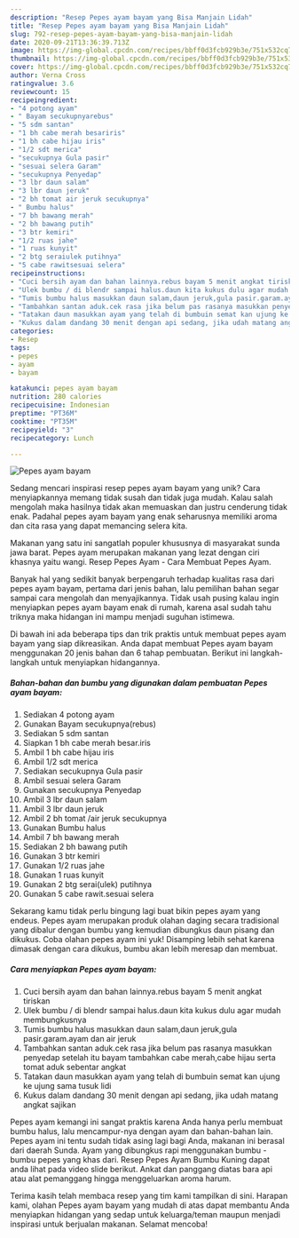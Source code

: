 ```yaml
---
description: "Resep Pepes ayam bayam yang Bisa Manjain Lidah"
title: "Resep Pepes ayam bayam yang Bisa Manjain Lidah"
slug: 792-resep-pepes-ayam-bayam-yang-bisa-manjain-lidah
date: 2020-09-21T13:36:39.713Z
image: https://img-global.cpcdn.com/recipes/bbff0d3fcb929b3e/751x532cq70/pepes-ayam-bayam-foto-resep-utama.jpg
thumbnail: https://img-global.cpcdn.com/recipes/bbff0d3fcb929b3e/751x532cq70/pepes-ayam-bayam-foto-resep-utama.jpg
cover: https://img-global.cpcdn.com/recipes/bbff0d3fcb929b3e/751x532cq70/pepes-ayam-bayam-foto-resep-utama.jpg
author: Verna Cross
ratingvalue: 3.6
reviewcount: 15
recipeingredient:
- "4 potong ayam"
- " Bayam secukupnyarebus"
- "5 sdm santan"
- "1 bh cabe merah besariris"
- "1 bh cabe hijau iris"
- "1/2 sdt merica"
- "secukupnya Gula pasir"
- "sesuai selera Garam"
- "secukupnya Penyedap"
- "3 lbr daun salam"
- "3 lbr daun jeruk"
- "2 bh tomat air jeruk secukupnya"
- " Bumbu halus"
- "7 bh bawang merah"
- "2 bh bawang putih"
- "3 btr kemiri"
- "1/2 ruas jahe"
- "1 ruas kunyit"
- "2 btg seraiulek putihnya"
- "5 cabe rawitsesuai selera"
recipeinstructions:
- "Cuci bersih ayam dan bahan lainnya.rebus bayam 5 menit angkat tiriskan"
- "Ulek bumbu / di blendr sampai halus.daun kita kukus dulu agar mudah membungkusnya"
- "Tumis bumbu halus masukkan daun salam,daun jeruk,gula pasir.garam.ayam dan air jeruk"
- "Tambahkan santan aduk.cek rasa jika belum pas rasanya masukkan penyedap setelah itu bayam tambahkan cabe merah,cabe hijau serta tomat aduk sebentar angkat"
- "Tatakan daun masukkan ayam yang telah di bumbuin semat kan ujung ke ujung sama tusuk lidi"
- "Kukus dalam dandang 30 menit dengan api sedang, jika udah matang angkat sajikan"
categories:
- Resep
tags:
- pepes
- ayam
- bayam

katakunci: pepes ayam bayam 
nutrition: 280 calories
recipecuisine: Indonesian
preptime: "PT36M"
cooktime: "PT35M"
recipeyield: "3"
recipecategory: Lunch

---
```



![Pepes ayam bayam](https://img-global.cpcdn.com/recipes/bbff0d3fcb929b3e/751x532cq70/pepes-ayam-bayam-foto-resep-utama.jpg)

Sedang mencari inspirasi resep pepes ayam bayam yang unik? Cara menyiapkannya memang tidak susah dan tidak juga mudah. Kalau salah mengolah maka hasilnya tidak akan memuaskan dan justru cenderung tidak enak. Padahal pepes ayam bayam yang enak seharusnya memiliki aroma dan cita rasa yang dapat memancing selera kita.

Makanan yang satu ini sangatlah populer khususnya di masyarakat sunda jawa barat. Pepes ayam merupakan makanan yang lezat dengan ciri khasnya yaitu wangi. Resep Pepes Ayam - Cara Membuat Pepes Ayam.

Banyak hal yang sedikit banyak berpengaruh terhadap kualitas rasa dari pepes ayam bayam, pertama dari jenis bahan, lalu pemilihan bahan segar sampai cara mengolah dan menyajikannya. Tidak usah pusing kalau ingin menyiapkan pepes ayam bayam enak di rumah, karena asal sudah tahu triknya maka hidangan ini mampu menjadi suguhan istimewa.


Di bawah ini ada beberapa tips dan trik praktis untuk membuat pepes ayam bayam yang siap dikreasikan. Anda dapat membuat Pepes ayam bayam menggunakan 20 jenis bahan dan 6 tahap pembuatan. Berikut ini langkah-langkah untuk menyiapkan hidangannya.

<!--inarticleads1-->

##### Bahan-bahan dan bumbu yang digunakan dalam pembuatan Pepes ayam bayam:

1. Sediakan 4 potong ayam
1. Gunakan  Bayam secukupnya(rebus)
1. Sediakan 5 sdm santan
1. Siapkan 1 bh cabe merah besar.iris
1. Ambil 1 bh cabe hijau iris
1. Ambil 1/2 sdt merica
1. Sediakan secukupnya Gula pasir
1. Ambil sesuai selera Garam
1. Gunakan secukupnya Penyedap
1. Ambil 3 lbr daun salam
1. Ambil 3 lbr daun jeruk
1. Ambil 2 bh tomat /air jeruk secukupnya
1. Gunakan  Bumbu halus
1. Ambil 7 bh bawang merah
1. Sediakan 2 bh bawang putih
1. Gunakan 3 btr kemiri
1. Gunakan 1/2 ruas jahe
1. Gunakan 1 ruas kunyit
1. Gunakan 2 btg serai(ulek) putihnya
1. Gunakan 5 cabe rawit.sesuai selera


Sekarang kamu tidak perlu bingung lagi buat bikin pepes ayam yang endeus. Pepes ayam merupakan produk olahan daging secara tradisional yang dibalur dengan bumbu yang kemudian dibungkus daun pisang dan dikukus. Coba olahan pepes ayam ini yuk! Disamping lebih sehat karena dimasak dengan cara dikukus, bumbu akan lebih meresap dan membuat. 

<!--inarticleads2-->

##### Cara menyiapkan Pepes ayam bayam:

1. Cuci bersih ayam dan bahan lainnya.rebus bayam 5 menit angkat tiriskan
1. Ulek bumbu / di blendr sampai halus.daun kita kukus dulu agar mudah membungkusnya
1. Tumis bumbu halus masukkan daun salam,daun jeruk,gula pasir.garam.ayam dan air jeruk
1. Tambahkan santan aduk.cek rasa jika belum pas rasanya masukkan penyedap setelah itu bayam tambahkan cabe merah,cabe hijau serta tomat aduk sebentar angkat
1. Tatakan daun masukkan ayam yang telah di bumbuin semat kan ujung ke ujung sama tusuk lidi
1. Kukus dalam dandang 30 menit dengan api sedang, jika udah matang angkat sajikan


Pepes ayam kemangi ini sangat praktis karena Anda hanya perlu membuat bumbu halus, lalu mencampur-nya dengan ayam dan bahan-bahan lain. Pepes ayam ini tentu sudah tidak asing lagi bagi Anda, makanan ini berasal dari daerah Sunda. Ayam yang dibungkus rapi menggunakan bumbu - bumbu pepes yang khas dari. Resep Pepes Ayam Bumbu Kuning dapat anda lihat pada video slide berikut. Ankat dan panggang diatas bara api atau alat pemanggang hingga menggeluarkan aroma harum. 

Terima kasih telah membaca resep yang tim kami tampilkan di sini. Harapan kami, olahan Pepes ayam bayam yang mudah di atas dapat membantu Anda menyiapkan hidangan yang sedap untuk keluarga/teman maupun menjadi inspirasi untuk berjualan makanan. Selamat mencoba!
